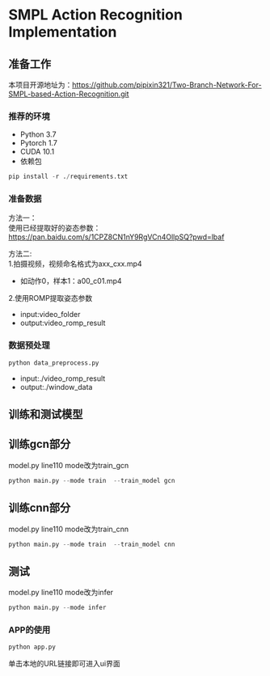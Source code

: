 # SMPL Action Recognition Implementation 
## 准备工作
本项目开源地址为：https://github.com/pipixin321/Two-Branch-Network-For-SMPL-based-Action-Recognition.git

### 推荐的环境
* Python 3.7
* Pytorch 1.7
* CUDA 10.1
* 依赖包
```python
pip install -r ./requirements.txt
```

### 准备数据
方法一：\
使用已经提取好的姿态参数：https://pan.baidu.com/s/1CPZ8CN1nY9RgVCn4OllpSQ?pwd=lbaf

方法二: \
1.拍摄视频，视频命名格式为axx_cxx.mp4
- 如动作0，样本1：a00_c01.mp4

2.使用ROMP提取姿态参数
- input:video_folder
- output:video_romp_result

### 数据预处理
```python
python data_preprocess.py
```
- input:./video_romp_result
- output:./window_data


## 训练和测试模型

## 训练gcn部分
model.py line110 mode改为train_gcn

```python
python main.py --mode train  --train_model gcn
```

## 训练cnn部分
model.py line110 mode改为train_cnn
```python
python main.py --mode train  --train_model cnn
```

## 测试
model.py line110 mode改为infer
```python
python main.py --mode infer
```
### APP的使用
```python
python app.py
```
单击本地的URL链接即可进入ui界面




